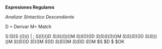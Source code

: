 **Expresiones Regulares**

*Analizar Sintactico Descendiente*

D = Derivar
M= Match

S:(S)S              (())()
    |
    ; 
    $S              (())()$D
    $S)S(           (())()$M
    $S)S             ())()$D
    $S)S)S(          ())()$M
    $S)S)S            ))()$D
    $S)S)             ))()$M
    $S)S               )()$D
    $S)                )()$M
    $S                  ()$D
    $S)S(               ()$M
    $S)S                 )$D
    $S)                  )$M
    $S                    $D
    $                     $OK



    

